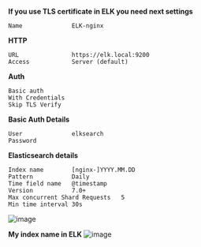 **If you use TLS certificate in ELK you need next settings**

```
Name              ELK-nginx
```

**HTTP**
```
URL               https://elk.local:9200
Access            Server (default)
```

**Auth**
```
Basic auth
With Credentials
Skip TLS Verify
```

**Basic Auth Details**
```
User              elksearch
Password
```

**Elasticsearch details**
```
Index name        [nginx-]YYYY.MM.DD
Pattern           Daily
Time field name   @timestamp
Version           7.0+
Max concurrent Shard Requests   5
Min time interval 30s
```

![image](https://user-images.githubusercontent.com/62062799/131359281-fe31952e-9c7d-45f2-9c7d-58b7abeaf506.png)

**My index name in ELK**
![image](https://user-images.githubusercontent.com/62062799/131360099-2216a17a-34cd-40db-b805-47cbe10aafec.png)

